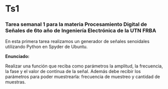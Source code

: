# Ts1
### Tarea semanal 1 para la materia Procesamiento Digital de Señales de 6to año de Ingeniería Electrónica de la UTN FRBA



En esta primera tarea realizamos un generador de señales senoidales utilizando Python en Spyder de Ubuntu.


**Enunciado:**

Realizar una función que reciba como parámetros la amplitud, la frecuencia, la fase y el valor
de contínua de la señal. Además debe recibir los parámetros para poder muestrearla:
frecuencia de muestreo y cantidad de muestras.
